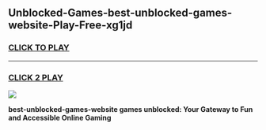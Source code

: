 
## Unblocked-Games-best-unblocked-games-website-Play-Free-xg1jd
<h3>
<a href="https://premium76.site?title=best-unblocked-games-website&ref=10A">CLICK TO PLAY</a></h3>
<hr>

<h3>
<a href="https://premium76.site?title=best-unblocked-games-website&ref=10A">CLICK 2 PLAY</a>
  
</h3>

<a href="https://premium76.site?title=best-unblocked-games-website&ref=10A"><img src="https://clearcache.store/games.png"></a>


**best-unblocked-games-website games unblocked: Your Gateway to Fun and Accessible Online Gaming**
